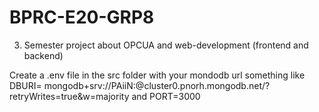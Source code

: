 # BPRC-E20-GRP8
3. Semester project about OPCUA and web-development (frontend and backend)


Create a .env file in the src folder with your mondodb url something like DBURI=
mongodb+srv://PAiiN:<password>@cluster0.pnorh.mongodb.net/<dbname>?retryWrites=true&w=majority and PORT=3000
